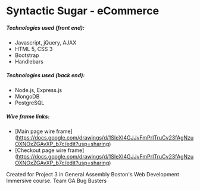 # Syntactic Sugar - eCommerce


##### Technologies used (front end):
- Javascript, jQuery, AJAX
- HTML 5, CSS 3
- Bootstrap
- Handlebars

##### Technologies used (back end):
- Node.js, Express.js
- MongoDB
- PostgreSQL

##### Wire frame links:
- [Main page wire frame] (https://docs.google.com/drawings/d/1SIeXI4GJJvFmPrITruCv23fAgNzuOXNOxZGAvXP_b7c/edit?usp=sharing)
- [Checkout page wire frame] (https://docs.google.com/drawings/d/1SIeXI4GJJvFmPrITruCv23fAgNzuOXNOxZGAvXP_b7c/edit?usp=sharing)


Created for Project 3 in General Assembly Boston's Web Development Immersive course.
Team GA Bug Busters

